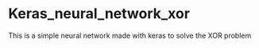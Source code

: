 # Keras_neural_network_xor
This is a simple neural network made with keras to solve the XOR problem

